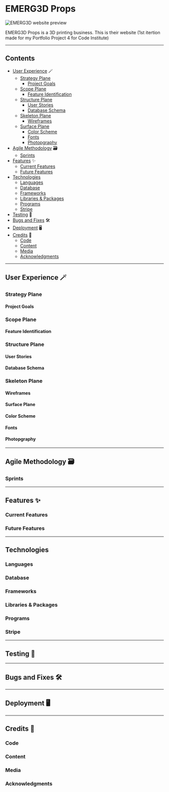 # EMERG3D Props

![EMERG3D website preview](documentation/readme/am-i-responsive.png)

EMERG3D Props is a 3D printing business. This is their website (1st itertion made for my Portfolio Project 4 for Code Institute)

---

## Contents

* [User Experience](#user-experience) 🪄
  * [Strategy Plane](#strategy-plane)
    * [Project Goals](#project-goals)
  * [Scope Plane](#scope-plane)
    * [Feature Identification](#feature-identification)
  * [Structure Plane](#structure-plane)
    * [User Stories](#user-stories)
    * [Database Schema](#database-schema)
  * [Skeleton Plane](#skeleton-plane)
    * [Wireframes](#wireframes)
  * [Surface Plane](#surface-plane)
    * [Color Scheme](#color-scheme)
    * [Fonts](#fonts)
    * [Photopgraphy](#photography)
* [Agile Methodology](#agile-methodology) 🗃️
  * [Sprints](#sprints)
* [Features](#features) ✨
  * [Current Features](#current-features)
  * [Future Features](#future-features)
* [Technologies](#technologies)
  * [Languages](#languages)
  * [Database](#database)
  * [Frameworks](#frameworks)
  * [Libraries & Packages](#libraries--packages)
  * [Programs](#programs)
  * [Stripe](#stripe)
* [Testing](#testing) 📝
* [Bugs and Fixes](#bugs-and-fixes) 🛠️
* [Deployment](#deployment) 🖥️
* [Credits](#credits) 💐
  * [Code](#code)
  * [Content](#content)
  * [Media](#media)
  * [Acknowledgments](#acknowledgments)

---

## User Experience 🪄

### Strategy Plane

#### Project Goals

### Scope Plane

#### Feature Identification

### Structure Plane

#### User Stories

#### Database Schema

### Skeleton Plane

#### Wireframes

#### Surface Plane

#### Color Scheme

#### Fonts

#### Photopgraphy

---

## Agile Methodology 🗃️

### Sprints

---

## Features ✨

### Current Features

### Future Features

---

## Technologies

### Languages

### Database

### Frameworks

### Libraries & Packages

### Programs

### Stripe

---

## Testing 📝

---

## Bugs and Fixes 🛠️

---

## Deployment 🖥️

---

## Credits 💐

### Code

### Content

### Media

### Acknowledgments
